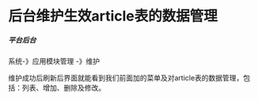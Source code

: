 # 后台维护生效article表的数据管理

##### 平台后台 
系统-》应用模块管理 -》维护

维护成功后刷新后界面就能看到我们前面加的菜单及对article表的数据管理，包括：列表、增加、删除及修改。